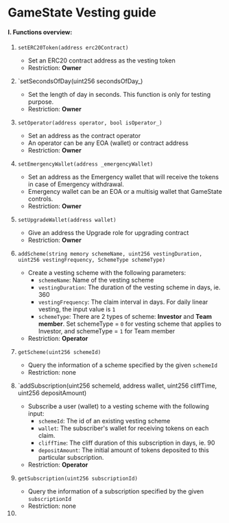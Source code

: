 # GameState Vesting guide

#### I. Functions overview:
1. `setERC20Token(address erc20Contract)`
    - Set an ERC20 contract address as the vesting token
    - Restriction: **Owner**

2. `setSecondsOfDay(uint256 secondsOfDay_)
    - Set the length of day in seconds. This function is only for testing purpose.
    - Restriction: **Owner**

3. `setOperator(address operator, bool isOperator_)`
    - Set an address as the contract operator
    - An operator can be any EOA (wallet) or contract address
    - Restriction: **Owner**

4. `setEmergencyWallet(address _emergencyWallet)`
    - Set an address as the Emergency wallet that will receive the tokens in case of Emergency withdrawal.
    - Emergency wallet can be an EOA or a multisig wallet that GameState controls.
    - Restriction: **Owner**

5. `setUpgradeWallet(address wallet)`
    - Give an address the Upgrade role for upgrading contract
    - Restriction: **Owner**

6. `addScheme(string memory schemeName, uint256 vestingDuration, uint256 vestingFrequency, SchemeType schemeType)`
    - Create a vesting scheme with the following parameters:
      -  `schemeName`: Name of the vesting scheme
      -  `vestingDuration`: The duration of the vesting scheme in days, ie. 360
      -  `vestingFrequency`: The claim interval in days. For daily linear vesting, the input value is `1`
      -  `schemeType`: There are 2 types of scheme: **Investor** and **Team member**. Set schemeType = `0` for vesting scheme that applies to Investor, and schemeType = `1` for Team member
    - Restriction: **Operator**

7. `getScheme(uint256 schemeId)`
    - Query the information of a scheme specified by the given `schemeId`
    - Restriction: none

8. `addSubscription(uint256 schemeId, address wallet, uint256 cliffTime, uint256 depositAmount)
    - Subscribe a user (wallet) to a vesting scheme with the following input:
      -  `schemeId`: The id of an existing vesting scheme
      -  `wallet`: The subscriber's wallet for receiving tokens on each claim.
      -  `cliffTime`: The cliff duration of this subscription in days, ie. 90
      -  `depositAmount`: The initial amount of tokens deposited to this particular subscription.
    - Restriction: **Operator**

9. `getSubscription(uint256 subscriptionId)`
    - Query the information of a subscription specified by the given `subscriptionId`
    - Restriction: none

10. 
